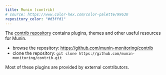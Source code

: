 ```yaml
---
title: Munin (contrib)
# source: https://www.color-hex.com/color-palette/99630
repository_color: "#d3ffd1"
---
```


The [contrib repository](https://github.com/munin-monitoring/contrib) contains plugins, themes and
other useful resources for Munin.

* browse the repository: https://github.com/munin-monitoring/contrib
* clone the repository: `git clone https://github.com/munin-monitoring/contrib.git`

Most of these plugins are provided by external contributors.
